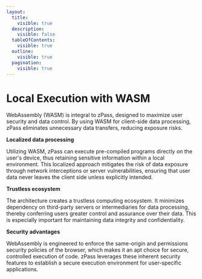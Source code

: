 ```yaml
---
layout:
  title:
    visible: true
  description:
    visible: false
  tableOfContents:
    visible: true
  outline:
    visible: true
  pagination:
    visible: true
---
```


# Local Execution with WASM

WebAssembly (WASM) is integral to zPass, designed to maximize user security and data control. By using WASM for client-side data processing, zPass eliminates unnecessary data transfers, reducing exposure risks.

**Localized data processing**

Utilizing WASM, zPass can execute pre-compiled programs directly on the user's device, thus retaining sensitive information within a local environment. This localized approach mitigates the risk of data exposure through network interceptions or server vulnerabilities, ensuring that user data never leaves the client side unless explicitly intended.

**Trustless ecosystem**

The architecture creates a trustless computing ecosystem. It minimizes dependency on third-party servers or intermediaries for data processing, thereby conferring users greater control and assurance over their data. This is especially important for maintaining data integrity and confidentiality.

**Security advantages**

WebAssembly is engineered to enforce the same-origin and permissions security policies of the browser, which makes it an apt choice for secure, controlled execution of code. zPass leverages these inherent security features to establish a secure execution environment for user-specific applications.
